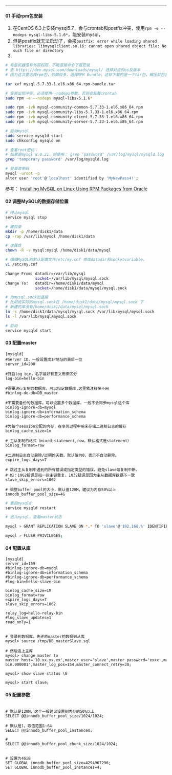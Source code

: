 

-----

#### 01 手动rpm包安装



1. 在CentOS 6.3上安装mysql5.7，会与crontab和postfix冲突，使用`rpm -e --nodeps mysql-libs-5.1.6*`，能安装mysql，
2. 但是postfix就无法启动了，会报`postfix: error while loading shared libraries: libmysqlclient.so.16: cannot open shared object file: No such file or directory`
3. 



```bash
# 有些机器没有外网权限，不能直接命令下载安装
# 去 https://dev.mysql.com/downloads/mysql/ 选择对应的os及版本
# 因为这次要选择rpm包，依赖较多，选择RPM Bundle，这样下载的是一个tar包，解压就包含了所有需要的rpm文件

tar xvf mysql-5.7.33-1.el6.x86_64.rpm-bundle.tar 

# 安装出现冲突，必须使用--nodeps参数，否则会卸载crontab
sudo rpm -e --nodeps mysql-libs-5.1.6*

sudo rpm -ivh mysql-community-common-5.7.33-1.el6.x86_64.rpm 
sudo rpm -ivh mysql-community-libs-5.7.33-1.el6.x86_64.rpm
sudo rpm -ivh mysql-community-client-5.7.33-1.el6.x86_64.rpm 
sudo rpm -ivh mysql-community-server-5.7.33-1.el6.x86_64.rpm 

# 启动mysql
sudo service mysqld start
sudo chkconfig mysqld on

# 查看root密码：
# 如果是mysql 8.0.21，则使用： grep 'password' /var/log/mysql/mysqld.log
grep 'temporary password' /var/log/mysqld.log

# 登录改密码
mysql -uroot -p
alter user 'root'@'localhost' identified by 'MyNewPass4!';
```



参考： [Installing MySQL on Linux Using RPM Packages from Oracle](https://dev.mysql.com/doc/refman/5.7/en/linux-installation-rpm.html)



#### 02 调整MySQL的数据存储位置



```bash
# 停止mysql
service mysql stop

# 建目录
mkdir -p /home/disk1/data
cp -rap /var/lib/mysql /home/disk1/data

# 改属性
chown -R -v mysql:mysql /home/disk1/data/mysql

# 编辑MySQL的默认配置文件/etc/my.cnf 修改datadir和socketvariable。
vi /etc/my.cnf

Change From: datadir=/var/lib/mysql 
             socket=/var/lib/mysql/mysql.sock 
Change To:   datadir=/home/disk1/data/mysql 
             socket=/home/disk1/data/mysql/mysql.sock

# 为mysql.sock加连接
# 比如说实际的mysql.sock在 /home/disk1/data/mysql/mysql.sock 下
# 新建的库没有/home/disk1/data/mysql/mysql.sock
ln -s /home/disk1/data/mysql/mysql.sock /var/lib/mysql/mysql.sock
ls -l /var/lib/mysql/mysql.sock

# 启动
service mysqld start
```



#### 03 配置master

```shell
[mysqld]
#Server ID，一般设置成IP地址的最后一位
server_id=200

#开启log bin，名字最好有意义用来区分
log-bin=hello-bin

#需要进行复制的数据库，可以指定数据库,这里我注释掉不用
#binlog-do-db=DB_master

#不需要备份的数据库，可以设置多个数据库，一般不会同步mysql这个库
binlog-ignore-db=mysql
binlog-ignore-db=information_schema
binlog-ignore-db=performance_schema

#为每个session分配的内存，在事务过程中用来存储二进制日志的缓存
binlog_cache_size=1m

# 主从复制的格式（mixed,statement,row，默认格式是statement）
binlog_format=row

#二进制日志自动删除/过期的天数。默认值为0，表示不自动删除。
expire_logs_days=7

# 跳过主从复制中遇到的所有错误或指定类型的错误，避免slave端复制中断。
# 如：1062错误是指一些主键重复，1032错误是因为主从数据库数据不一致
slave_skip_errors=1062

# 调整buffer pool的大小，默认值128M，建议为内存50%以上
innodb_buffer_pool_size=4G
```



```sh
# 重启mysqld
service mysqld restart

# 进入mysql，查看master状态 

mysql > GRANT REPLICATION SLAVE ON *.* TO 'slave'@'192.168.%' IDENTIFIED BY 'pa$$word';

mysql > FLUSH PRIVILEGES;
```



#### 04 配置从库

```shell
[mysqld]
server_id=159
#binlog-ignore-db=mydql
#binlog-ignore-db=information_schema
#binlog-ignore-db=performance_schema
#log-bin=hello-slave-bin

binlog_cache_size=1M
binlog_format=row
expire_logs_days=7
slave_skip_errors=1062

relay_log=hello-relay-bin
#log_slave_updates=1
read_only=1
```



```shell

# 登录到数据库，先还原master的数据到从库
mysql> source /tmp/DB_masterSlave.sql

# 然后连上主库
mysql> change master to master_host='10.xx.xx.xx',master_user='slave',master_password='xxxx',master_port=3306,master_log_file='hello-bin.000001',master_log_pos=154,master_connect_retry=30;

mysql> show slave status \G

mysql> start slave;
```



#### 05 配置参数

```mysql

# 默认是128M，这个一般建议设置到内存的50%以上
SELECT @@innodb_buffer_pool_size/1024/1024;

# 默认是1，取值范围1~64
SELECT @@innodb_buffer_pool_instances;

# 
SELECT @@innodb_buffer_pool_chunk_size/1024/1024;


# 设置为4GiB
SET GLOBAL innodb_buffer_pool_size=4294967296;
SET GLOBAL innodb_buffer_pool_instances=4;
```


